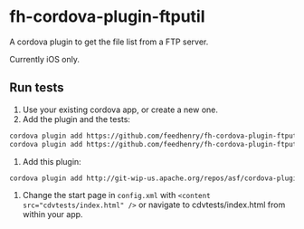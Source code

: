 fh-cordova-plugin-ftputil
=========================

A cordova plugin to get the file list from a FTP server.

Currently iOS only.

## Run tests
1. Use your existing cordova app, or create a new one.
1. Add the plugin and the tests:

  ```bash
  cordova plugin add https://github.com/feedhenry/fh-cordova-plugin-ftputil.git
  cordova plugin add https://github.com/feedhenry/fh-cordova-plugin-ftputil.git#:/tests
  ```

1. Add this plugin:
  ```bash
  cordova plugin add http://git-wip-us.apache.org/repos/asf/cordova-plugin-test-framework.git
  ```
  
1. Change the start page in `config.xml` with `<content src="cdvtests/index.html" />` or navigate to cdvtests/index.html from within your app.